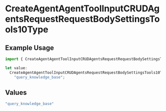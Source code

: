 # CreateAgentAgentToolInputCRUDAgentsRequestRequestBodySettingsTools10Type

## Example Usage

```typescript
import { CreateAgentAgentToolInputCRUDAgentsRequestRequestBodySettingsTools10Type } from "@orq-ai/node/models/operations";

let value:
  CreateAgentAgentToolInputCRUDAgentsRequestRequestBodySettingsTools10Type =
    "query_knowledge_base";
```

## Values

```typescript
"query_knowledge_base"
```